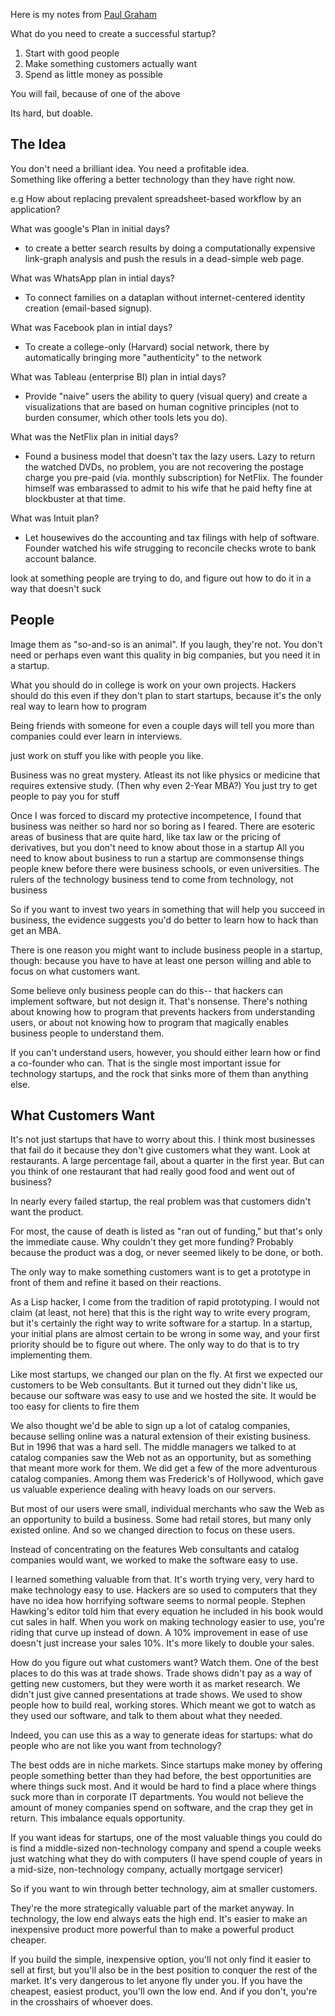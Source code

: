 Here is my notes from [Paul Graham](http://www.paulgraham.com/)

What do you need to create a successful startup?

1. Start with good people
2. Make something customers actually want
3. Spend as little money as possible

You will fail, because of one of the above

Its hard, but doable.

## The Idea

You don't need a brilliant idea. You need a profitable idea.  
Something like offering a better technology than they have right now.

e.g How about replacing prevalent spreadsheet-based workflow by an application?

What was google's Plan in initial days?
- to create a better search results by doing a computationally expensive link-graph analysis and push the resuls in a dead-simple web page.
 
What was WhatsApp plan in intial days?
- To connect families on a dataplan without internet-centered identity creation (email-based signup).

What was Facebook plan in intial days?
- To create a college-only (Harvard) social network, there by automatically bringing more "authenticity" to the network

What was Tableau (enterprise BI) plan in intial days?

- Provide "naive" users the ability to query (visual query) and create a visualizations that are based on human cognitive principles (not to burden consumer, which other tools lets you do).

What was the NetFlix plan in initial days?

- Found a business model that doesn't tax the lazy users.  Lazy to return the watched DVDs, no problem, you are not recovering the postage charge you pre-paid (via. monthly subscription) for NetFlix. The founder himself was embarassed to admit to his wife that he paid hefty fine at blockbuster at that time.

What was Intuit plan?
- Let housewives do the accounting and tax filings with help of software.  Founder watched his wife strugging to reconcile checks wrote to bank account balance.


look at something people are trying to do, and figure out how to do it in a way that doesn't suck

## People
Image them as "so-and-so is an animal". If you laugh, they're not. You don't need or perhaps even want this quality in big companies, but you need it in a startup.


What you should do in college is work on your own projects. Hackers should do this even if they don't plan to start startups, because it's the only real way to learn how to program
 
Being friends with someone for even a couple days will tell you more than companies could ever learn in interviews. 

just work on stuff you like with people you like.

Business was no great mystery.  Atleast its not like physics or medicine that requires extensive study.  (Then why even 2-Year MBA?) You just try to get people to pay you for stuff

Once I was forced to discard my protective incompetence, I found that business was neither so hard nor so boring as I feared. There are esoteric areas of business that are quite hard, like tax law or the pricing of derivatives, but you don't need to know about those in a startup
All you need to know about business to run a startup are commonsense things people knew before there were business schools, or even universities.   The rulers of the technology business tend to come from technology, not business

So if you want to invest two years in something that will help you succeed in business, the evidence suggests you'd do better to learn how to hack than get an MBA. 

There is one reason you might want to include business people in a startup, though: because you have to have at least one person willing and able to focus on what customers want.

Some believe only business people can do this-- that hackers can implement software, but not design it. That's nonsense. There's nothing about knowing how to program that prevents hackers from understanding users, or about not knowing how to program that magically enables business people to understand them.

If you can't understand users, however, you should either learn how or find a co-founder who can. That is the single most important issue for technology startups, and the rock that sinks more of them than anything else.

## What Customers Want

It's not just startups that have to worry about this. I think most businesses that fail do it because they don't give customers what they want. Look at restaurants. A large percentage fail, about a quarter in the first year. But can you think of one restaurant that had really good food and went out of business?


In nearly every failed startup, the real problem was that customers didn't want the product.

For most, the cause of death is listed as "ran out of funding," but that's only the immediate cause. Why couldn't they get more funding? Probably because the product was a dog, or never seemed likely to be done, or both.

The only way to make something customers want is to get a prototype in front of them and refine it based on their reactions.

As a Lisp hacker, I come from the tradition of rapid prototyping. I would not claim (at least, not here) that this is the right way to write every program, but it's certainly the right way to write software for a startup.
In a startup, your initial plans are almost certain to be wrong in some way, and your first priority should be to figure out where. The only way to do that is to try implementing them.

Like most startups, we changed our plan on the fly. At first we expected our customers to be Web consultants. But it turned out they didn't like us, because our software was easy to use and we hosted the site. It would be too easy for clients to fire them

We also thought we'd be able to sign up a lot of catalog companies, because selling online was a natural extension of their existing business. But in 1996 that was a hard sell. The middle managers we talked to at catalog companies saw the Web not as an opportunity, but as something that meant more work for them.
We did get a few of the more adventurous catalog companies. Among them was Frederick's of Hollywood, which gave us valuable experience dealing with heavy loads on our servers.

But most of our users were small, individual merchants who saw the Web as an opportunity to build a business. Some had retail stores, but many only existed online. And so we changed direction to focus on these users.

Instead of concentrating on the features Web consultants and catalog companies would want, we worked to make the software easy to use.

I learned something valuable from that. It's worth trying very, very hard to make technology easy to use. Hackers are so used to computers that they have no idea how horrifying software seems to normal people. Stephen Hawking's editor told him that every equation he included in his book would cut sales in half. When you work on making technology easier to use, you're riding that curve up instead of down. A 10% improvement in ease of use doesn't just increase your sales 10%. It's more likely to double your sales.

How do you figure out what customers want? Watch them. One of the best places to do this was at trade shows. Trade shows didn't pay as a way of getting new customers, but they were worth it as market research. We didn't just give canned presentations at trade shows. We used to show people how to build real, working stores. Which meant we got to watch as they used our software, and talk to them about what they needed.

Indeed, you can use this as a way to generate ideas for startups: what do people who are not like you want from technology?

The best odds are in niche markets. Since startups make money by offering people something better than they had before, the best opportunities are where things suck most. And it would be hard to find a place where things suck more than in corporate IT departments. You would not believe the amount of money companies spend on software, and the crap they get in return. This imbalance equals opportunity.


If you want ideas for startups, one of the most valuable things you could do is find a middle-sized non-technology company and spend a couple weeks just watching what they do with computers  (I have spend couple of years in a mid-size, non-technology company, actually mortgage servicer)

So if you want to win through better technology, aim at smaller customers.

They're the more strategically valuable part of the market anyway. In technology, the low end always eats the high end. It's easier to make an inexpensive product more powerful than to make a powerful product cheaper.

If you build the simple, inexpensive option, you'll not only find it easier to sell at first, but you'll also be in the best position to conquer the rest of the market.
It's very dangerous to let anyone fly under you. If you have the cheapest, easiest product, you'll own the low end.
And if you don't, you're in the crosshairs of whoever does.



